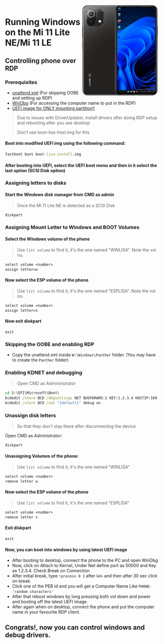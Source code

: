 <img align="right" src="https://github.com/ETCHDEV/Port-Windows-11-Xiaomi-11-Lite-NE/blob/main/lisa.png" width="250" alt="Windows 11 Running On a Mi 11 Lite NE">


# Running Windows on the Mi 11 Lite NE/Mi 11 LE

## Controlling phone over RDP

### Prerequisites
- [unattend.xml](https://github.com/ETCHDEV/Port-Windows-11-Xiaomi-11-Lite-NE/releases/download/v0.0.1/unattend.xml) (For skipping OOBE and setting up RDP)
- [WinDbg](https://aka.ms/windbg/download) (For accessing the computer name to put in the RDP)
- [UEFI image for ONLY mounting partition!!](https://github.com/ETCHDEV/Port-Windows-11-Xiaomi-11-Lite-NE/releases/download/v0.0.1/boot-lisa-install.img)

> Due to issues with DriverUpdater, install drivers after doing RDP setup and rebooting after you see desktop

> Don't use boot-lisa-host.img for this

#### Boot into modified UEFI img using the following command:
```cmd
fastboot boot boot-lisa-install.img
```
#### After booting into UEFI, select the UEFI boot menu and then in it select the last option (SCSI Disk option)

### Assigning letters to disks
#### Start the Windows disk manager from CMD as admin
> Once the Mi 11 Lite NE is detected as a SCSI Disk

```cmd
diskpart
```

### Assigning Mount Letter to Windows and BOOT Volumes

#### Select the Windows volume of the phone
> Use `list volume` to find it, it's the one named "WINLISA". Note the vol no.
```diskpart
select volume <number>
assign letter=w
```
#### Now select the ESP volume of the phone
> Use `list volume` to find it, it's the one named "ESPLISA". Note the vol no.

```diskpart
select volume <number>
assign letter=s
```
#### Now exit diskpart
```diskpart
exit
```

### Skipping the OOBE and enabling RDP
- Copy the unattend.xml inside ```W:\Windows\Panther``` folder. (You may have to create the ```Panther``` folder)

### Enabling KDNET and debugging
> Open CMD as Admininstrator
```cmd
cd S:\EFI\Microsoft\Boot\
bcdedit /store BCD /dbgsettings NET BUSPARAMS:1 KEY:1.2.3.4 HOSTIP:169.254.255.255 PORT:50000 NODHCP
bcdedit /store BCD /set "{default}" debug on
```

### Unassign disk letters
> So that they don't stay there after disconnecting the device

Open CMD as Administrator:
```cmd
diskpart
```

#### Unassigning Volumes of the phone:
> Use `list volume` to find it, it's the one named "WINLISA"

```diskpart
select volume <number>
remove letter w
```

#### Now select the ESP volume of the phone
> Use `list volume` to find it, it's the one named "ESPLISA"

```diskpart
select volume <number>
remove letter s
```

#### Exit diskpart
```diskpart
exit
```

#### Now, you can boot into windows by using latest UEFI image
- After booting to desktop, connect the phone to the PC and open WinDbg
- Now, click on Attach to Kernel, Under Net define port as 50000 and Key as 1.2.3.4. Check Break on Connection
- After initial break, type ```!process 0 1``` after ```kd>``` and then after 30 sec click on break.
- Click one of the PEB id and you will get a Computer Name Like ```PHONE-'random characters'```
- After that reboot windows by long pressing both vol down and power and booting off the latest UEFI image.
- After again when on desktop, connect the phone and put the computer name in your favourite RDP client.

## Congrats!, now you can control windows and debug drivers.

